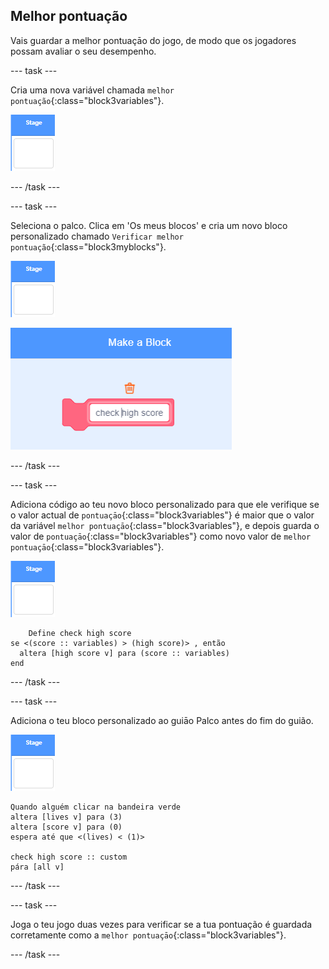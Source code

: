 ## Melhor pontuação

Vais guardar a melhor pontuaçāo do jogo, de modo que os jogadores possam avaliar o seu desempenho.

\--- task \---

Cria uma nova variável chamada `melhor pontuação`{:class="block3variables"}.

![Actor palco](images/stage-sprite.png)

\--- /task \---

\--- task \---

Seleciona o palco. Clica em 'Os meus blocos' e cria um novo bloco personalizado chamado `Verificar melhor pontuação`{:class="block3myblocks"}.

![Actor palco](images/stage-sprite.png)

![captura de ecrã](images/dots-custom-1.png)

\--- /task \---

\--- task \---

Adiciona código ao teu novo bloco personalizado para que ele verifique se o valor actual de `pontuaçāo`{:class="block3variables"} é maior que o valor da variável `melhor pontuaçāo`{:class="block3variables"}, e depois guarda o valor de `pontuaçāo`{:class="block3variables"} como novo valor de `melhor pontuaçāo`{:class="block3variables"}.

![Actor palco](images/stage-sprite.png)

```blocks3
    Define check high score
se <(score :: variables) > (high score)> , então 
  altera [high score v] para (score :: variables)
end
```

\--- /task \---

\--- task \---

Adiciona o teu bloco personalizado ao guiāo Palco antes do fim do guião.

![Actor palco](images/stage-sprite.png)

```blocks3
Quando alguém clicar na bandeira verde
altera [lives v] para (3)
altera [score v] para (0)
espera até que <(lives) < (1)>

check high score :: custom
pára [all v]
```

\--- /task \---

\--- task \---

Joga o teu jogo duas vezes para verificar se a tua pontuação é guardada corretamente como a `melhor pontuaçāo`{:class="block3variables"}.

\--- /task \---